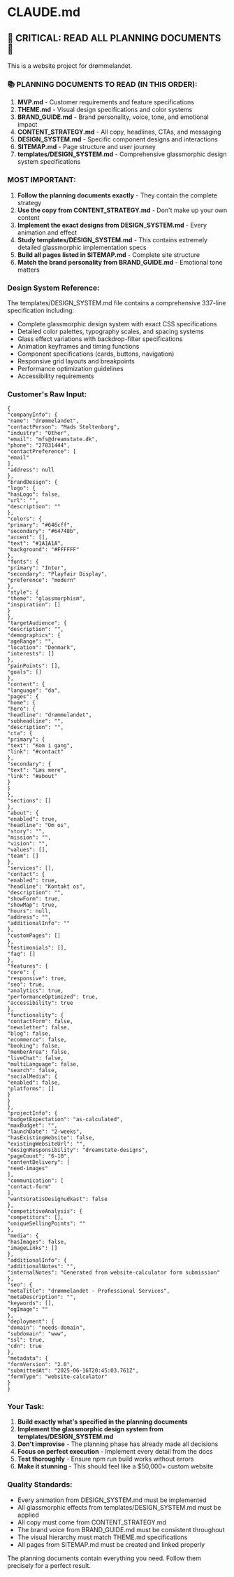 # CLAUDE.md

## 🚨 CRITICAL: READ ALL PLANNING DOCUMENTS 🚨

This is a website project for drømmelandet.

### 📚 PLANNING DOCUMENTS TO READ (IN THIS ORDER):
1. **MVP.md** - Customer requirements and feature specifications
2. **THEME.md** - Visual design specifications and color systems
3. **BRAND_GUIDE.md** - Brand personality, voice, tone, and emotional impact
4. **CONTENT_STRATEGY.md** - All copy, headlines, CTAs, and messaging
5. **DESIGN_SYSTEM.md** - Specific component designs and interactions
6. **SITEMAP.md** - Page structure and user journey
7. **templates/DESIGN_SYSTEM.md** - Comprehensive glassmorphic design system specifications

### MOST IMPORTANT:
1. **Follow the planning documents exactly** - They contain the complete strategy
2. **Use the copy from CONTENT_STRATEGY.md** - Don't make up your own content
3. **Implement the exact designs from DESIGN_SYSTEM.md** - Every animation and effect
4. **Study templates/DESIGN_SYSTEM.md** - This contains extremely detailed glassmorphic implementation specs
5. **Build all pages listed in SITEMAP.md** - Complete site structure
6. **Match the brand personality from BRAND_GUIDE.md** - Emotional tone matters

### Design System Reference:
The templates/DESIGN_SYSTEM.md file contains a comprehensive 337-line specification including:
- Complete glassmorphic design system with exact CSS specifications
- Detailed color palettes, typography scales, and spacing systems
- Glass effect variations with backdrop-filter specifications
- Animation keyframes and timing functions
- Component specifications (cards, buttons, navigation)
- Responsive grid layouts and breakpoints
- Performance optimization guidelines
- Accessibility requirements

### Customer's Raw Input:
```
{
"companyInfo": {
"name": "drømmelandet",
"contactPerson": "Mads Stoltenborg",
"industry": "Other",
"email": "mfs@dreamstate.dk",
"phone": "27831444",
"contactPreference": [
"email"
],
"address": null
},
"brandDesign": {
"logo": {
"hasLogo": false,
"url": "",
"description": ""
},
"colors": {
"primary": "#646cff",
"secondary": "#64748b",
"accent": [],
"text": "#1A1A1A",
"background": "#FFFFFF"
},
"fonts": {
"primary": "Inter",
"secondary": "Playfair Display",
"preference": "modern"
},
"style": {
"theme": "glassmorphism",
"inspiration": []
}
},
"targetAudience": {
"description": "",
"demographics": {
"ageRange": "",
"location": "Denmark",
"interests": []
},
"painPoints": [],
"goals": []
},
"content": {
"language": "da",
"pages": {
"home": {
"hero": {
"headline": "drømmelandet",
"subheadline": "",
"description": "",
"cta": {
"primary": {
"text": "Kom i gang",
"link": "#contact"
},
"secondary": {
"text": "Læs mere",
"link": "#about"
}
}
},
"sections": []
},
"about": {
"enabled": true,
"headline": "Om os",
"story": "",
"mission": "",
"vision": "",
"values": [],
"team": []
},
"services": [],
"contact": {
"enabled": true,
"headline": "Kontakt os",
"description": "",
"showForm": true,
"showMap": true,
"hours": null,
"address": "",
"additionalInfo": ""
},
"customPages": []
},
"testimonials": [],
"faq": []
},
"features": {
"core": {
"responsive": true,
"seo": true,
"analytics": true,
"performanceOptimized": true,
"accessibility": true
},
"functionality": {
"contactForm": false,
"newsletter": false,
"blog": false,
"ecommerce": false,
"booking": false,
"memberArea": false,
"liveChat": false,
"multiLanguage": false,
"search": false,
"socialMedia": {
"enabled": false,
"platforms": []
}
}
},
"projectInfo": {
"budgetExpectation": "as-calculated",
"maxBudget": "",
"launchDate": "2-weeks",
"hasExistingWebsite": false,
"existingWebsiteUrl": "",
"designResponsibility": "dreamstate-designs",
"pageCount": "6-10",
"contentDelivery": [
"need-images"
],
"communication": [
"contact-form"
],
"wantsGratisDesignudkast": false
},
"competitiveAnalysis": {
"competitors": [],
"uniqueSellingPoints": ""
},
"media": {
"hasImages": false,
"imageLinks": []
},
"additionalInfo": {
"additionalNotes": "",
"internalNotes": "Generated from website-calculator form submission"
},
"seo": {
"metaTitle": "drømmelandet - Professional Services",
"metaDescription": "",
"keywords": [],
"ogImage": ""
},
"deployment": {
"domain": "needs-domain",
"subdomain": "www",
"ssl": true,
"cdn": true
},
"metadata": {
"formVersion": "2.0",
"submittedAt": "2025-06-16T20:45:03.761Z",
"formType": "website-calculator"
}
}
```

### Your Task:
1. **Build exactly what's specified in the planning documents**
2. **Implement the glassmorphic design system from templates/DESIGN_SYSTEM.md**
3. **Don't improvise** - The planning phase has already made all decisions
4. **Focus on perfect execution** - Implement every detail from the docs
5. **Test thoroughly** - Ensure npm run build works without errors
6. **Make it stunning** - This should feel like a $50,000+ custom website

### Quality Standards:
- Every animation from DESIGN_SYSTEM.md must be implemented
- All glassmorphic effects from templates/DESIGN_SYSTEM.md must be applied
- All copy must come from CONTENT_STRATEGY.md
- The brand voice from BRAND_GUIDE.md must be consistent throughout
- The visual hierarchy must match THEME.md specifications
- All pages from SITEMAP.md must be created and linked properly

The planning documents contain everything you need. Follow them precisely for a perfect result.